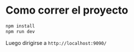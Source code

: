 # Como correr el proyecto

```bash
npm install
npm run dev
```
Luego dirigirse a `http://localhost:9090/`